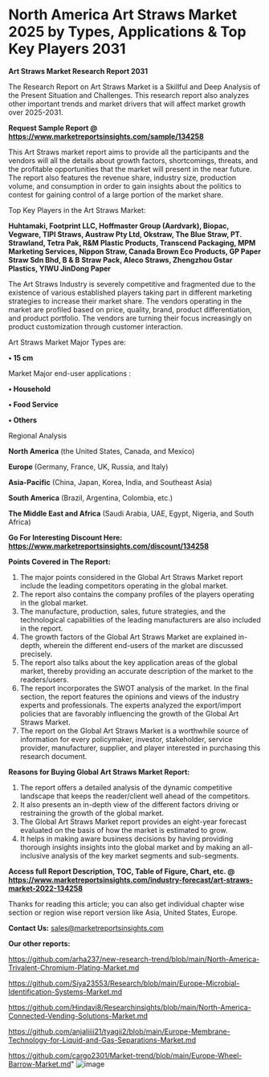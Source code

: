# North America Art Straws Market 2025 by Types, Applications & Top Key Players 2031

<strong>Art Straws Market Research Report 2031</strong>

The Research Report on Art Straws Market is a Skillful and Deep Analysis of the Present Situation and Challenges. This research report also analyzes other important trends and market drivers that will affect market growth over 2025-2031.

<strong>Request Sample Report @ <a href=https://www.marketreportsinsights.com/sample/134258>https://www.marketreportsinsights.com/sample/134258</a></strong>

This Art Straws market report aims to provide all the participants and the vendors will all the details about growth factors, shortcomings, threats, and the profitable opportunities that the market will present in the near future. The report also features the revenue share, industry size, production volume, and consumption in order to gain insights about the politics to contest for gaining control of a large portion of the market share.

Top Key Players in the Art Straws Market:

<strong>Huhtamaki, Footprint LLC, Hoffmaster Group (Aardvark), Biopac, Vegware, TIPI Straws, Austraw Pty Ltd, Okstraw, The Blue Straw, PT. Strawland, Tetra Pak, R&M Plastic Products, Transcend Packaging, MPM Marketing Services, Nippon Straw, Canada Brown Eco Products, GP Paper Straw Sdn Bhd, B & B Straw Pack, Aleco Straws, Zhengzhou Gstar Plastics, YIWU JinDong Paper</strong>

The Art Straws Industry is severely competitive and fragmented due to the existence of various established players taking part in different marketing strategies to increase their market share. The vendors operating in the market are profiled based on price, quality, brand, product differentiation, and product portfolio. The vendors are turning their focus increasingly on product customization through customer interaction.

Art Straws Market Major Types are:

<strong>• 15 cm</strong>

Market Major end-user applications :

<strong>• Household

• Food Service

• Others</strong>

Regional Analysis

</u><strong><b>North America</b></strong> (the United States, Canada, and Mexico)

<strong><b>Europe </b></strong>(Germany, France, UK, Russia, and Italy)

<strong><b>Asia-Pacific</b></strong> (China, Japan, Korea, India, and Southeast Asia)

<strong><b>South America</b></strong> (Brazil, Argentina, Colombia, etc.)

<strong><b>The Middle East and Africa</b></strong> (Saudi Arabia, UAE, Egypt, Nigeria, and South Africa)

<strong>Go For Interesting Discount Here: <a href=https://www.marketreportsinsights.com/discount/134258>https://www.marketreportsinsights.com/discount/134258</a></strong>

<strong>Points Covered in The Report:</strong>
<ol>
  <li>The major points considered in the Global Art Straws Market report include the leading competitors operating in the global market.</li>
  <li>The report also contains the company profiles of the players operating in the global market.</li>
  <li>The manufacture, production, sales, future strategies, and the technological capabilities of the leading manufacturers are also included in the report.</li>
  <li>The growth factors of the Global Art Straws Market are explained in-depth, wherein the different end-users of the market are discussed precisely.</li>
  <li>The report also talks about the key application areas of the global market, thereby providing an accurate description of the market to the readers/users.</li>
  <li>The report incorporates the SWOT analysis of the market. In the final section, the report features the opinions and views of the industry experts and professionals. The experts analyzed the export/import policies that are favorably influencing the growth of the Global Art Straws Market.</li>
  <li>The report on the Global Art Straws Market is a worthwhile source of information for every policymaker, investor, stakeholder, service provider, manufacturer, supplier, and player interested in purchasing this research document.</li>
</ol>
<strong>Reasons for Buying Global Art Straws Market Report:</strong>

<ol>
  <li>The report offers a detailed analysis of the dynamic competitive landscape that keeps the reader/client well ahead of the competitors.</li>
  <li>It also presents an in-depth view of the different factors driving or restraining the growth of the global market.</li>
  <li>The Global Art Straws Market report provides an eight-year forecast evaluated on the basis of how the market is estimated to grow.</li>
  <li>It helps in making aware business decisions by having providing thorough insights insights into the global market and by making an all-inclusive analysis of the key market segments and sub-segments.</li>
</ol>
<strong>Access full Report Description, TOC, Table of Figure, Chart, etc. @ <a href=https://www.marketreportsinsights.com/industry-forecast/art-straws-market-2022-134258>https://www.marketreportsinsights.com/industry-forecast/art-straws-market-2022-134258</a></strong>


Thanks for reading this article; you can also get individual chapter wise section or region wise report version like Asia, United States, Europe.

<strong>Contact Us:</strong>
sales@marketreportsinsights.com

<strong>Our other reports:</strong>

<a href=https://github.com/arha237/new-research-trend/blob/main/North-America-Trivalent-Chromium-Plating-Market.md>https://github.com/arha237/new-research-trend/blob/main/North-America-Trivalent-Chromium-Plating-Market.md</a>

<a href=https://github.com/Siya23553/Research/blob/main/Europe-Microbial-Identification-Systems-Market.md>https://github.com/Siya23553/Research/blob/main/Europe-Microbial-Identification-Systems-Market.md</a>

<a href=https://github.com/Hindavi8/Researchinsights/blob/main/North-America-Connected-Vending-Solutions-Market.md>https://github.com/Hindavi8/Researchinsights/blob/main/North-America-Connected-Vending-Solutions-Market.md</a>

<a href=https://github.com/anjaliiii21/tyagii2/blob/main/Europe-Membrane-Technology-for-Liquid-and-Gas-Separations-Market.md>https://github.com/anjaliiii21/tyagii2/blob/main/Europe-Membrane-Technology-for-Liquid-and-Gas-Separations-Market.md</a>

<a href=https://github.com/cargo2301/Market-trend/blob/main/Europe-Wheel-Barrow-Market.md>https://github.com/cargo2301/Market-trend/blob/main/Europe-Wheel-Barrow-Market.md</a>"
![image](https://github.com/user-attachments/assets/4ded1cda-7b0b-46b1-b699-0c65f1360b01)
